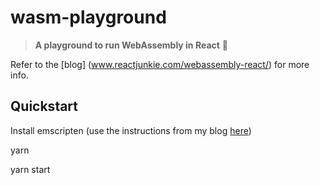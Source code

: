 # wasm-playground

> **A playground to run WebAssembly in React** :clap:

Refer to the [blog] (www.reactjunkie.com/webassembly-react/) for more info.

## Quickstart

Install emscripten (use the instructions from my blog [here](www.reactjunkie.com/webassembly-react/))

yarn

yarn start
